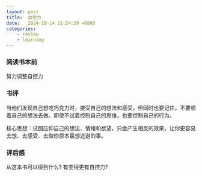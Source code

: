 ```yaml
---
layout: post
title:  自控力
date:   2024-10-14 11:24:29 +0800
categories: 
    - review
    - learning
---
```


### 阅读书本前

努力调整自控力

### 书评

当他们发现自己想吃巧克力时，接受自己的想法和感受，但同时也要记住，不要顺着自己的想法去做。即使不试着控制自己的思维，也要控制自己的行为。


核心思想：试图压抑自己的想法、情绪和欲望，只会产生相反的效果，让你更容易去想、去感受、去做你原本最想逃避的事。  

### 评后感

从这本书可以得到什么? 有变得更有自控力?